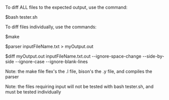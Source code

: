 To diff ALL files to the expected output, use the command:


$bash tester.sh


To diff files individually, use the commands:





$make 


$parser inputFileName.txt > myOutput.out


$diff myOutput.out inputFileName.txt.out --ignore-space-change --side-by-side --ignore-case --ignore-blank-lines


Note: the make file flex's the .l file, bison's the .y file, and compiles the parser 


Note: the files requiring input will not be tested with bash tester.sh, and must be tested individually
